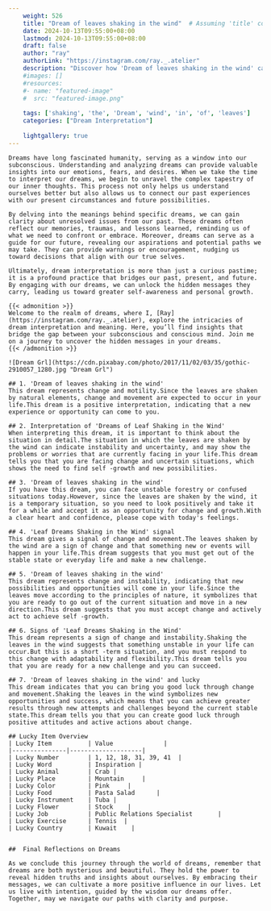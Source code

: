 ```yaml
---
    weight: 526
    title: "Dream of leaves shaking in the wind"  # Assuming 'title' column exists
    date: 2024-10-13T09:55:00+08:00
    lastmod: 2024-10-13T09:55:00+08:00
    draft: false
    author: "ray"
    authorLink: "https://instagram.com/ray._.atelier"
    description: "Discover how 'Dream of leaves shaking in the wind' can interpret your future and uncover its significant meanings in your life."
    #images: []
    #resources:
    #- name: "featured-image"
    #  src: "featured-image.png"
    
    tags: ['shaking', 'the', 'Dream', 'wind', 'in', 'of', 'leaves']
    categories: ["Dream Interpretation"]
    
    lightgallery: true
---
```

    
    Dreams have long fascinated humanity, serving as a window into our subconscious. Understanding and analyzing dreams can provide valuable insights into our emotions, fears, and desires. When we take the time to interpret our dreams, we begin to unravel the complex tapestry of our inner thoughts. This process not only helps us understand ourselves better but also allows us to connect our past experiences with our present circumstances and future possibilities.
    
    By delving into the meanings behind specific dreams, we can gain clarity about unresolved issues from our past. These dreams often reflect our memories, traumas, and lessons learned, reminding us of what we need to confront or embrace. Moreover, dreams can serve as a guide for our future, revealing our aspirations and potential paths we may take. They can provide warnings or encouragement, nudging us toward decisions that align with our true selves.
    
    Ultimately, dream interpretation is more than just a curious pastime; it is a profound practice that bridges our past, present, and future. By engaging with our dreams, we can unlock the hidden messages they carry, leading us toward greater self-awareness and personal growth.
    
    {{< admonition >}}
    Welcome to the realm of dreams, where I, [Ray](https://instagram.com/ray._.atelier), explore the intricacies of dream interpretation and meaning. Here, you’ll find insights that bridge the gap between your subconscious and conscious mind. Join me on a journey to uncover the hidden messages in your dreams.
    {{< /admonition >}}
    
    ![Dream Grl](https://cdn.pixabay.com/photo/2017/11/02/03/35/gothic-2910057_1280.jpg "Dream Grl")
    
    ## 1. 'Dream of leaves shaking in the wind'
    This dream represents change and motility.Since the leaves are shaken by natural elements, change and movement are expected to occur in your life.This dream is a positive interpretation, indicating that a new experience or opportunity can come to you.
    
    ## 2. Interpretation of 'Dreams of Leaf Shaking in the Wind'
    When interpreting this dream, it is important to think about the situation in detail.The situation in which the leaves are shaken by the wind can indicate instability and uncertainty, and may show the problems or worries that are currently facing in your life.This dream tells you that you are facing change and uncertain situations, which shows the need to find self -growth and new possibilities.
    
    ## 3. 'Dream of leaves shaking in the wind'
    If you have this dream, you can face unstable forestry or confused situations today.However, since the leaves are shaken by the wind, it is a temporary situation, so you need to look positively and take it for a while and accept it as an opportunity for change and growth.With a clear heart and confidence, please cope with today's feelings.
    
    ## 4. 'Leaf Dreams Shaking in the Wind' signal
    This dream gives a signal of change and movement.The leaves shaken by the wind are a sign of change and that something new or events will happen in your life.This dream suggests that you must get out of the stable state or everyday life and make a new challenge.
    
    ## 5. 'Dream of leaves shaking in the wind'
    This dream represents change and instability, indicating that new possibilities and opportunities will come in your life.Since the leaves move according to the principles of nature, it symbolizes that you are ready to go out of the current situation and move in a new direction.This dream suggests that you must accept change and actively act to achieve self -growth.
    
    ## 6. Signs of 'Leaf Dreams Shaking in the Wind'
    This dream represents a sign of change and instability.Shaking the leaves in the wind suggests that something unstable in your life can occur.But this is a short -term situation, and you must respond to this change with adaptability and flexibility.This dream tells you that you are ready for a new challenge and you can succeed.
    
    ## 7. 'Dream of leaves shaking in the wind' and lucky
    This dream indicates that you can bring you good luck through change and movement.Shaking the leaves in the wind symbolizes new opportunities and success, which means that you can achieve greater results through new attempts and challenges beyond the current stable state.This dream tells you that you can create good luck through positive attitudes and active actions about change.
    
    ## Lucky Item Overview
    | Lucky Item          | Value              |
    |---------------|--------------------|
    | Lucky Number        | 1, 12, 18, 31, 39, 41  |
    | Lucky Word          | Inspiration |
    | Lucky Animal        | Crab |
    | Lucky Place         | Mountain     |
    | Lucky Color         | Pink     |
    | Lucky Food          | Pasta Salad      |
    | Lucky Instrument    | Tuba |
    | Lucky Flower        | Stock    |
    | Lucky Job           | Public Relations Specialist       |
    | Lucky Exercise      | Tennis  |
    | Lucky Country       | Kuwait    |
    
    
    ##  Final Reflections on Dreams
    
    As we conclude this journey through the world of dreams, remember that dreams are both mysterious and beautiful. They hold the power to reveal hidden truths and insights about ourselves. By embracing their messages, we can cultivate a more positive influence in our lives. Let us live with intention, guided by the wisdom our dreams offer. Together, may we navigate our paths with clarity and purpose.
    